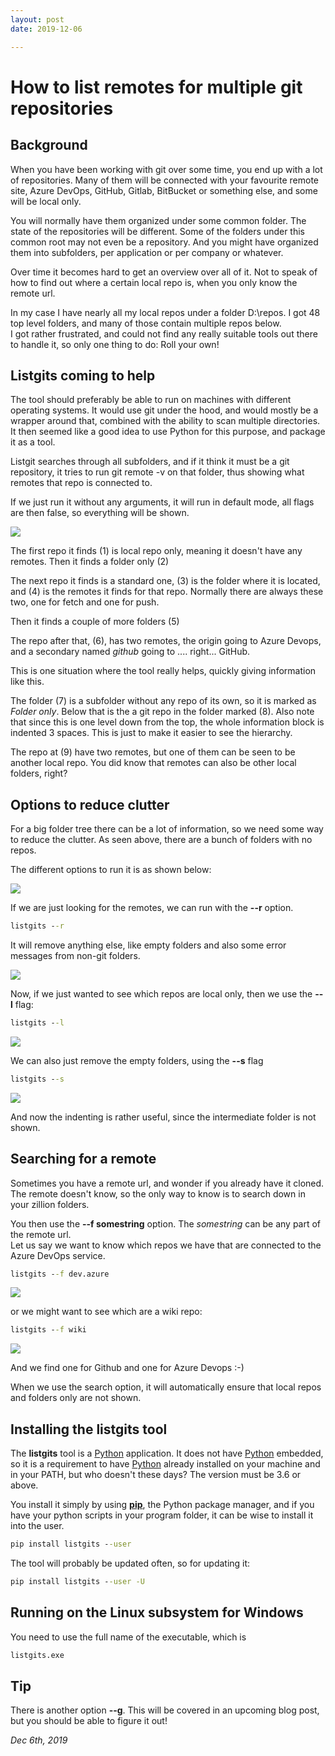 ```yaml
---
layout: post
date: 2019-12-06

---
```


# How to list remotes for multiple git repositories

## Background

When you have been working with git over some time, you end up with a lot of repositories.  Many of them will be connected with your favourite remote site, Azure DevOps, GitHub, Gitlab, BitBucket or something else, and some will be local only.

You will normally have them organized under some common folder.  The state of the repositories will be different.  Some of the folders under this common root may not even be a repository.  And you might have organized them into subfolders, per application or per company or whatever.

Over time it becomes hard to get an overview over all of it.  Not to speak of how to find out where a certain local repo is, when you only know the remote url.  

In my case I have nearly all my local repos under a folder D:\repos.  I got 48 top level folders, and many of those contain multiple repos below.  
I got rather frustrated, and could not find any really suitable tools out there to handle it, so only one thing to do:  Roll your own!

## Listgits coming to help

The tool should preferably be able to run on machines with different operating systems.  It would use git under the hood, and would mostly be a wrapper around that, combined with the ability to scan multiple directories.  It then seemed like a good idea to use Python for this purpose, and package it as a tool.  

Listgit searches through all subfolders, and if it think it must be a git repository, it tries to run git remote -v on that folder, thus showing what remotes that repo is connected to.

If we just run it without any arguments, it will run in default mode, all flags are then false, so everything will be shown.

![](https://github.com/OsirisTerje/osiristerje.github.io/blob/master/images/2019-12-06-21-01-02.png)

The first repo it finds (1) is local repo only, meaning it doesn't have any remotes. 
Then it finds a folder only  (2)

The next repo it finds is a standard one,  (3) is the folder where it is located, and (4) is the remotes it finds for that repo.  Normally there are always these two, one for fetch and one for push.  

Then it finds a couple of more folders  (5)

The repo after that, (6), has two remotes, the origin going to Azure Devops, and a secondary named *github* going to .... right... GitHub.

This is one situation where the tool really helps, quickly giving information like this.

The folder (7) is a subfolder without any repo of its own, so it is marked as *Folder only*.  Below that is the a git repo in the folder marked (8).  Also note that since this is one level down from the top, the whole information block is indented 3 spaces. This is just to make it easier to see the hierarchy.

The repo at (9) have two remotes, but one of them can be seen to be another local repo.  You did know that remotes can also be other local folders, right?

## Options to reduce clutter

For a big folder tree there can be a lot of information, so we need some way to reduce the clutter.  As seen above, there are a bunch of folders with no repos.  

The different options to run it is as shown below:

![](https://github.com/OsirisTerje/osiristerje.github.io/blob/master/images/2019-12-06-19-26-03.png)

If we are just looking for the remotes, we can run with the **--r** option.

```cmd
listgits --r
```

It will remove anything else, like empty folders and also some error messages from non-git folders.

![](https://github.com/OsirisTerje/osiristerje.github.io/blob/master/images/2019-12-06-21-14-14.png)

Now, if we just wanted to see which repos are local only, then we use the **--l** flag:

```cmd
listgits --l
```

![](https://github.com/OsirisTerje/osiristerje.github.io/blob/master/images/2019-12-06-21-15-23.png)

We can also just remove the empty folders, using the **--s** flag

```cmd
listgits --s
```

![](https://github.com/OsirisTerje/osiristerje.github.io/blob/master/images/2019-12-06-21-18-11.png)

And now the indenting is rather useful, since the intermediate folder is not shown.

##  Searching for a remote

Sometimes you have a remote url, and wonder if you already have it cloned.  The remote doesn't know, so the only way to know is to search down in your zillion folders.

You then use the **--f  somestring** option.  The *somestring* can be any part of the remote url.  
Let us say we want to know which repos we have that are connected to the Azure DevOps service.

```cmd
listgits --f dev.azure
```

![](https://github.com/OsirisTerje/osiristerje.github.io/blob/master/images/2019-12-06-21-23-18.png)

or we might want to see which are a wiki repo:

```cmd
listgits --f wiki
```

![](https://github.com/OsirisTerje/osiristerje.github.io/blob/master/images/2019-12-06-21-25-22.png)

And we find one for Github and one for Azure Devops :-)

When we use the search option, it will automatically ensure that local repos and folders only are not shown.  

## Installing the **listgits** tool

The **listgits** tool is a [Python](https://www.python.org/downloads/) application.  It does not have [Python](https://www.python.org/downloads/) embedded, so it is a requirement to have [Python](https://www.python.org/downloads/) already installed on your machine and in your PATH, but who doesn't these days?  The version must be 3.6 or above.

You install it simply by using **[pip](https://www.w3schools.com/python/python_pip.asp)**, the Python package manager, and if you have your python scripts in your program folder, it can be wise to install it into the user.

```cmd
pip install listgits --user
```

The tool will probably be updated often, so for updating it:

```cmd
pip install listgits --user -U
```

## Running on the Linux subsystem for Windows

You need to use the full name of the executable, which is  

```cmd
listgits.exe
```

## Tip

There is another option **--g**.   This will be covered in an upcoming blog post, but you should be able to figure it out!

*Dec 6th, 2019*
